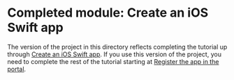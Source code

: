 # Completed module: Create an iOS Swift app

The version of the project in this directory reflects completing the tutorial up through [Create an iOS Swift app](https://docs.microsoft.com/graph/tutorials/ios-swift?tutorial-step=1). If you use this version of the project, you need to complete the rest of the tutorial starting at [Register the app in the portal](https://docs.microsoft.com/graph/tutorials/ios-swift?tutorial-step=2).
